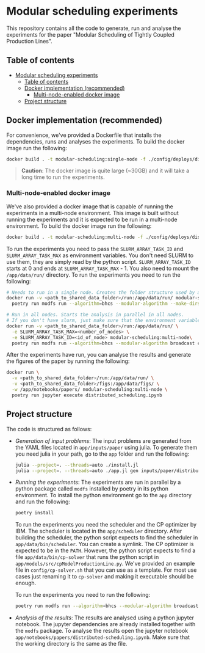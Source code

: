 # Modular scheduling experiments

This repository contains all the code to generate, run and analyse the experiments for the paper
"Modular Scheduling of Tightly Coupled Production Lines". 

## Table of contents

- [Modular scheduling experiments](#modular-scheduling-experiments)
  - [Table of contents](#table-of-contents)
  - [Docker implementation (recommended)](#docker-implementation-recommended)
    - [Multi-node-enabled docker image](#multi-node-enabled-docker-image)
  - [Project structure](#project-structure)


## Docker implementation (recommended)

For convenience, we've provided a Dockerfile that installs the dependencies, runs and analyses the
experiments. To build the docker image run the following:

```bash
docker build . -t modular-scheduling:single-node -f ./config/deploys/distributed-scheduling/single-node.Dockerfile
```

> **Caution**: The docker image is quite large (~30GB) and it will take a long time to run the
> experiments.

### Multi-node-enabled docker image

We've also provided a docker image that is capable of running the experiments in a multi-node
environment. This image is built without running the experiments and it is expected to be run in a
multi-node environment. To build the docker image run the following:

```bash
docker build . -t modular-scheduling:multi-node -f ./config/deploys/distributed-scheduling/multi-node.Dockerfile
```

To run the experiments you need to pass the `SLURM_ARRAY_TASK_ID` and `SLURM_ARRAY_TASK_MAX` as
environment variables. You don't need SLURM to use them, they are simply read by the python script. `SLURM_ARRAY_TASK_ID` starts at 0 and ends at `SLURM_ARRAY_TASK_MAX` - 1. You also need to mount the `/app/data/run/` directory. To run the experiments
you need to run the following:

```bash
# Needs to run in a single node. Creates the folder structure used by all nodes
docker run -v <path_to_shared_data_folder>/run:/app/data/run/ modular-scheduling:multi-node \
  poetry run modfs run --algorithm=bhcs --modular-algorithm --make-dirs-only broadcast cocktail constraint

# Run in all nodes. Starts the analysis in parallel in all nodes. 
# If you don't have slurm, just make sure that the environment variables are set correctly.
docker run -v <path_to_shared_data_folder>/run:/app/data/run/ \
  -e SLURM_ARRAY_TASK_MAX=<number_of_nodes> \
  -e SLURM_ARRAY_TASK_ID=<id_of_node> modular-scheduling:multi-node\
  poetry run modfs run --algorithm=bhcs --modular-algorithm broadcast cocktail constraint
```

After the experiments have run, you can analyse the results and generate the figures of the paper
by running the following:

```bash
docker run \
  -v <path_to_shared_data_folder>/run:/app/data/run/ \
  -v <path_to_shared_data_folder>/figs:/app/data/figs/ \
  -w /app/notebooks/papers/ modular-scheduling:multi-node \
  poetry run jupyter execute distributed_scheduling.ipynb
```

## Project structure

The code is structured as follows:

- *Generation of input problems*: The input problems are generated from the YAML files located in
  `app/inputs/paper` using julia. To generate them you need julia in your path, go to the `app` folder and run the 
  following:

  ```bash
  julia --project=. --threads=auto ./install.jl
  julia --project=. --threads=auto ./app.jl gen inputs/paper/distributed-scheduling
  ```
- *Running the experiments*: The experiments are run in parallel by a python package called `modfs`
  installed by poetry in its python environment. To install the python environment go to the 
  `app` directory and run the following:

  ```bash
  poetry install
  ```

  To run the experiments you need the scheduler and the CP optimizer by IBM. The scheduler is 
  located in the `app/scheduler` directory. After building the scheduler, the python script expects
  to find the scheduler in `app/data/bin/scheduler`. You can create a symlink. The CP optimizer is
  expected to be in the `PATH`. However, the python script expects to find a file 
  `app/data/bin/cp-solver` that runs the python script in `app/models/src/cpModelProductionLine.py`.
  We've provided an example file in `config/cp-solver.sh` that you can use as a template. For
  most use cases just renaming it to `cp-solver` and making it executable should be enough.
  
  To run the experiments you need to run the following:

  ```bash
  poetry run modfs run --algorithm=bhcs --modular-algorithm broadcast cocktail constraint
  ```
- *Analysis of the results*: The results are analysed using a python jupyter notebook. The 
  jupyter dependencies are already installed together with the `modfs` package. To analyse the 
  results open the jupyter notebook `app/notebooks/papers/distributed-scheduling.ipynb`. Make sure
  that the working directory is the same as the file.

